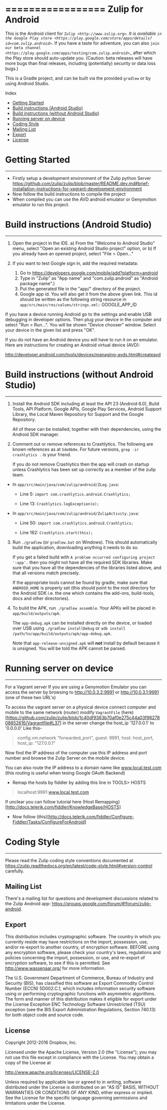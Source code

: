 

=================
Zulip for Android
=================

This is the Android client for `Zulip <http://www.zulip.org>`_.  It is
available `in the Google Play store
<https://play.google.com/store/apps/details?id=com.zulip.android>`_.
If you have a taste for adventure, you can also `join our beta channel
<https://play.google.com/apps/testing/com.zulip.android>`_ after which
the Play store should auto-update you. (Caution: beta releases will
have more bugs than final releases, including (potentially) security
or data loss bugs.)

This is a Gradle project, and can be built via the provided ``gradlew``
or by using Android Studio.

Index

* [Getting Started](#getting-Started)
* [Build instructions (Android Studio)](#Build-instructions-(Android-Studio))
* [Build instructions (without Android Studio)](#Build-instructions-(without-Android-Studio))
* [Running server on device](#Running-server-on-device)
* [Coding Style](#Coding-Style)
* [Mailing List](#Mailing-List)
* [Export](#Export)
* [License](#License)

# Getting Started
-----------------------------------

 - Firstly setup a development environment of the Zulip python Server 
   https://github.com/zulip/zulip/blob/master/README.dev.md#brief-installation-instructions-for-vagrant-development-environment
 - Now follow the build instructions to compile the project
 - When compiled you can use the AVD android emulator or Genymotion emulator to run this project.

# Build instructions (Android Studio)
-----------------------------------

1. Open the project in the IDE.
    a) From the "Welcome to Android Studio" menu, select "Open an
       existing Android Studio project" option, or
    b) If you already have an opened project, select "File > Open..."

2. If you want to test Google sign in, add the required metadata:
    1. Go to https://developers.google.com/mobile/add?platform=android
    2. Type in "Zulip" as "App name" and "com.zulip.android" as
       "Android package name".)
    3. Put the generated file in the "app/" directory of the project.
    4. Google app id. You will also get it from the above given link.
       This id should be written as the following string resource in
       ``app/src/main/res/values/strings.xml``::
            <string name="google_app_id">GOOGLE_APP_ID</string>

If you have a device running Android go to the settings and enable USB
debugging in developer options. Then plug your device in the computer
and select "Run > Run...".  You will be shown "Device chooser" window.
Select your device in the given list and press "OK".

If you do not have an Android device you will have to run it on an
emulator. Here are instructions for creating an Android virtual device
(AVD):

http://developer.android.com/tools/devices/managing-avds.html#createavd

# Build instructions (without Android Studio)
-------------------------------------------

1. Install the Android SDK including at least the API 23 (Android 6.0),
   Build Tools, API Platform, Google APIs, Google Play Services,
   Android Support Library, the Local Maven Repository for Support and
   the Google Repository.

   All of these can be installed, together with their dependencies,
   using the Android SDK manager.

2. Comment out or remove references to Crashlytics. The following are
   known references as at ``5de0b0e``. For future versions,
   ``grep -ir crashlytics .`` is your friend.

   If you do not remove Crashlytics then the app will crash on startup
   unless Crashlytics has been set up correctly as a member of the zulip
   team.

* In ``app/src/main/java/com/zulip/android/ZLog.java``:

  * Line 5: ``import com.crashlytics.android.Crashlytics;``

  * Line 13: ``Crashlytics.logException(e);``

* In ``app/src/main/java/com/zulip/android/ZulipActivity.java``:

  * Line 50: ``import com.crashlytics.android.Crashlytics;``

  * Line 162: ``Crashlytics.start(this);``

3. Run ``./gradlew`` (or ``gradlew.bat`` on Windows). This should
   automatically build the application, downloading anything it
   needs to do so.

   If you get a failed build with
   ``A problem occurred configuring project ':app'.`` then you might
   not have all the required SDK libraries. Make sure that you have
   all the dependencies of the libraries listed above, and that all
   versions match precisely.

   If the appropriate tools cannot be found by gradle, make sure that
   ``ANDROID_HOME`` is properly set (this should point to the root
   directory for the Android SDK i.e. the one which contains the add-ons,
   build-tools, docs and other directories).

4. To build the APK, run ``./gradlew assemble``. Your APKs will be
   placed in ``app/build/outputs/apk``.

   The ``app-debug.apk`` can be installed directly on the device, or
   loaded over USB using ``./gradlew installDebug`` or
   ``adb install /path/to/app/build/outputs/apk/app-debug.apk``.

   Note that ``app-release-unsigned.apk`` will **not** install by
   default because it is unsigned. You will be told the APK cannot be
   parsed.

# Running server on device
-------------------------
For a Vagrant server
If you are using a Genymotion Emulator you can access the server by browsing to http://10.0.3.2:9991 or http://10.0.3.1:9991 (one of these two URL's)

To access the vagrant server on a physical device connect computer and mobile to the same network (router) modify `VagrantFile` (here)[https://github.com/zulip/zulip/blob/1c40df9363b70af0e275c44a03f9627808852616/Vagrantfile#L37] in the server change the host_ip '127.0.0.1' to '0.0.0.0' Like this-
 > config.vm.network "forwarded_port", guest: 9991, host: host_port, host_ip: "127.0.0.1"
 
Now find the IP address of the computer use this IP address and port number and browse the Zulip Server on the mobile device.


You can also route the IP address to a domain name like www.local.test.com (this routing is useful when tesing Google OAuth Backend) 
 - Remap the hosts by fiddler by adding this line in TOOLS> HOSTS
 > localhost:9991 www.local.test.com

If unclear you can follow tutorial here (Host Remapping)[http://docs.telerik.com/fiddler/KnowledgeBase/HOSTS] 
 - Now follow (this)[http://docs.telerik.com/fiddler/Configure-Fiddler/Tasks/ConfigureForAndroid]


# Coding Style
------------

Please read the Zulip coding style conventions documented at
https://zulip.readthedocs.org/en/latest/code-style.html#version-control
carefully.

Mailing List
------------

There's a mailing list for questions and development discussions
related to the Zulip Android app:
https://groups.google.com/forum/#!forum/zulip-android.

Export
------
This distribution includes cryptographic software. The country in
which you currently reside may have restrictions on the import,
possession, use, and/or re-export to another country, of encryption
software. BEFORE using any encryption software, please check your
country's laws, regulations and policies concerning the import,
possession, or use, and re-export of encryption software, to see if
this is permitted. See http://www.wassenaar.org/ for more information.

The U.S. Government Department of Commerce, Bureau of Industry and
Security (BIS), has classified this software as Export Commodity
Control Number (ECCN) 5D002.C.1, which includes information security
software using or performing cryptographic functions with asymmetric
algorithms. The form and manner of this distribution makes it
eligible for export under the License Exception ENC Technology
Software Unrestricted (TSU) exception (see the BIS Export
Administration Regulations, Section 740.13) for both object code and
source code.

License
-------

Copyright 2012-2016 Dropbox, Inc.

Licensed under the Apache License, Version 2.0 (the "License");
you may not use this file except in compliance with the License.
You may obtain a copy of the License at

   http://www.apache.org/licenses/LICENSE-2.0

Unless required by applicable law or agreed to in writing, software
distributed under the License is distributed on an "AS IS" BASIS,
WITHOUT WARRANTIES OR CONDITIONS OF ANY KIND, either express or implied.
See the License for the specific language governing permissions and
limitations under the License.

